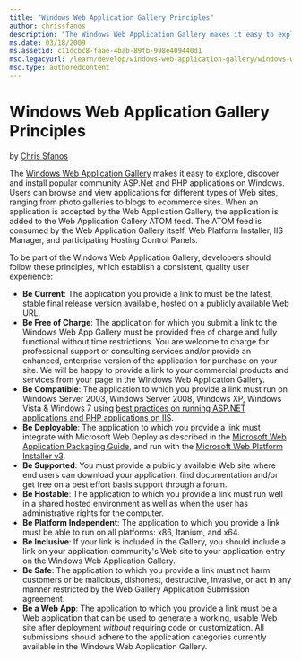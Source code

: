 ```yaml
---
title: "Windows Web Application Gallery Principles"
author: chrissfanos
description: "The Windows Web Application Gallery makes it easy to explore, discover and install popular community ASP.Net and PHP applications on Windows. Users can brows..."
ms.date: 03/18/2009
ms.assetid: c11dcbc8-faae-4bab-89fb-998e409440d1
msc.legacyurl: /learn/develop/windows-web-application-gallery/windows-web-application-gallery-principles
msc.type: authoredcontent
---
```

# Windows Web Application Gallery Principles

by [Chris Sfanos](https://github.com/chrissfanos)

The [Windows Web Application Gallery](https://www.microsoft.com/web/gallery) makes it easy to explore, discover and install popular community ASP.Net and PHP applications on Windows. Users can browse and view applications for different types of Web sites, ranging from photo galleries to blogs to ecommerce sites. When an application is accepted by the Web Application Gallery, the application is added to the Web Application Gallery ATOM feed. The ATOM feed is consumed by the Web Application Gallery itself, Web Platform Installer, IIS Manager, and participating Hosting Control Panels.

To be part of the Windows Web Application Gallery, developers should follow these principles, which establish a consistent, quality user experience:

- **Be Current**: The application you provide a link to must be the latest, stable final release version available, hosted on a publicly available Web URL.
- **Be Free of Charge**: The application for which you submit a link to the Windows Web App Gallery must be provided free of charge and fully functional without time restrictions. You are welcome to charge for professional support or consulting services and/or provide an enhanced, enterprise version of the application for purchase on your site. We will be happy to provide a link to your commercial products and services from your page in the Windows Web Application Gallery.
- **Be Compatible**: The application to which you provide a link must run on Windows Server 2003, Windows Server 2008, Windows XP, Windows Vista &amp; Windows 7 using [best practices on running ASP.NET applications and PHP applications on IIS](../../application-frameworks/index.md).
- **Be Deployable**: The application to which you provide a link must integrate with Microsoft Web Deploy as described in the [Microsoft Web Application Packaging Guide](package-an-application-for-the-windows-web-application-gallery.md), and run with the [Microsoft Web Platform Installer v3](../../install/web-platform-installer/using-the-microsoft-web-platform-installer.md).
- **Be Supported**: You must provide a publicly available Web site where end users can download your application, find documentation and/or get free on a best effort basis support through a forum.
- **Be Hostable**: The application to which you provide a link must run well in a shared hosted environment as well as when the user has administrative rights for the computer.
- **Be Platform Independent**: The application to which you provide a link must be able to run on all platforms: x86, Itanium, and x64.
- **Be Inclusive**: If your link is included in the Gallery, you should include a link on your application community's Web site to your application entry on the Windows Web Application Gallery.
- **Be Safe**: The application to which you provide a link must not harm customers or be malicious, dishonest, destructive, invasive, or act in any manner restricted by the Web Gallery Application Submission agreement.
- **Be a Web App**: The application to which you provide a link must be a Web application that can be used to generate a working, usable Web site after deployment *without* requiring code or customization. All submissions should adhere to the application categories currently available in the Windows Web Application Gallery.
